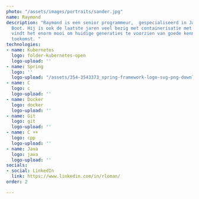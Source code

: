 ```yaml
---
photo: "/assets/images/portraits/sander.jpg"
name: Raymond
description: "Raymond is een senior programmeur,  gespecialiseerd in Java en Spring
  Boot. Hij is ook de laatste jaren veel bezig met containerisatie met Docker en Kubernetes.\nHij
  vindt het enorm mooi om huidige generaties te voorzien van goede kennis voor de
  toekomst. "
technologies:
- name: Kubernetes
  logo: folder-kubernetes-open
  logo-upload: ''
- name: Spring
  logo: ''
  logo-upload: "/assets/354-3543373_spring-framework-logo-svg-png-download-java-spring.png"
- name: C
  logo: c
  logo-upload: ''
- name: Docker
  logo: docker
  logo-upload: ''
- name: Git
  logo: git
  logo-upload: ''
- name: C ++
  logo: cpp
  logo-upload: ''
- name: Java
  logo: java
  logo-upload: ''
socials:
- social: LinkedIn
  link: https://www.linkedin.com/in/rloman/
order: 2

---
```

